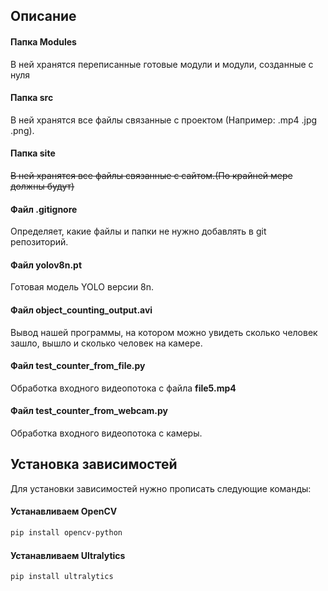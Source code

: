 ## Описание
#### Папка Modules
В ней хранятся переписанные готовые модули и модули, созданные с нуля
#### Папка src
В ней хранятся все файлы связанные с проектом (Например: .mp4 .jpg .png).
#### Папка site
~~В ней хранятся все файлы связанные с сайтом.(По крайней мере должны будут)~~
#### Файл .gitignore
Определяет, какие файлы и папки не нужно добавлять в git репозиторий.
#### Файл yolov8n.pt
Готовая модель YOLO версии 8n.
#### Файл object_counting_output.avi
Вывод нашей программы, на котором можно увидеть сколько человек зашло, вышло и сколько человек на камере.
#### Файл test_counter_from_file.py
Обработка входного видеопотока с файла **file5.mp4**
#### Файл test_counter_from_webcam.py
Обработка входного видеопотока с камеры.
## Установка зависимостей
Для установки зависимостей нужно прописать следующие команды:
#### Устанавливаем OpenCV
```bash
pip install opencv-python
```
#### Устанавливаем Ultralytics
```bash
pip install ultralytics
```
